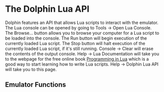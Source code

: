 # The Dolphin Lua API

Dolphin features an API that allows Lua scripts to interact with the emulator.
The Lua console can be opened by going to Tools -> Open Lua Console.
The Browse... button allows you to browse your computer for a Lua script to be loaded into the console.
The Run button will begin execution of the currently loaded Lua script.
The Stop button will halt execution of the currently loaded Lua script, if it's still running.
Console -> Clear will erase the contents of the output console.
Help -> Lua Documentation will take you to the webpage for the free online book [Programming in Lua](https://www.lua.org/pil/contents.html)
which is a good way to start learning how to write Lua scripts.
Help -> Dolphin Lua API will take you to this page.

## Emulator Functions

